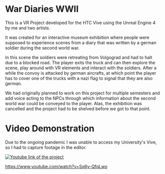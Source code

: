 # War Diaries WWII
 
This is a VR Project developed for the HTC Vive using the Unreal Engine 4 by me and two artists.

It was created for an interactive museum exhibition where people were supposed to experience scenes from a diary that was written by a german soldier during the second world war.

In this scene the soldiers were retreating from Volgograd and had to halt due to a blocked road. The player exits the truck and can then explore the scene, play around with VR elements and interact with the soldiers. After a while the convoy is attacked by german aircrafts, at which point the player has to cover one of the trucks with a nazi flag to signal that they are also german.

We had originally planned to work on this project for multiple semesters and add voice acting to the NPCs through which information about the second world war could be conveyed to the player. Alas, the exhibition was cancelled and the project had to be shelved before we got to that point. 

# Video Demonstration

Due to the ongoing pandemic I was unable to access my University's Vive, so I had to capture footage in the editor.

[![Youtube link of the project](https://img.youtube.com/vi/Sq6y-QfqLwo/0.jpg)](https://www.youtube.com/watch?v=Sq6y-QfqLwo)

https://www.youtube.com/watch?v=Sq6y-QfqLwo
